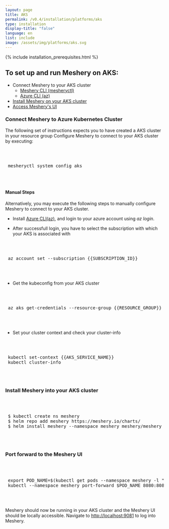 ```yaml
---
layout: page
title: AKS
permalink: /v0.4/installation/platforms/aks
type: installation
display-title: "false"
language: en
list: include
image: /assets/img/platforms/aks.svg
---
```


{% include installation_prerequisites.html %}

## To set up and run Meshery on AKS:

- Connect Meshery to your AKS cluster
  * [Meshery CLI (mesheryctl)](#connect-meshery-to-azure-kubernetes-cluster)
  * [Azure CLI (az)](https://docs.microsoft.com/en-us/cli/azure/install-azure-cli)
- [Install Meshery on your AKS cluster](#install-meshery-into-your-aks-cluster)
- [Access Meshery's UI](#port-forward-to-the-meshery-ui)

### Connect Meshery to Azure Kubernetes Cluster

The following set of instructions expects you to have created a AKS cluster in your resource group Configure Meshery to connect to your AKS cluster by executing:

 <pre class="codeblock-pre"><div class="codeblock">
 <div class="clipboardjs">
 mesheryctl system config aks
 </div></div>
 </pre>

#### Manual Steps

Alternatively, you may execute the following steps to manually configure Meshery to connect to your AKS cluster.

- Install [Azure CLI(az)](https://docs.microsoft.com/en-us/cli/azure/install-azure-cli), and login
to your azure account using *az login*.

- After successfull login, you have to select the subscription with which your AKS is associated with
 <pre class="codeblock-pre"><div class="codeblock">
 <div class="clipboardjs">
 az account set --subscription {{SUBSCRIPTION_ID}}
 </div></div>
 </pre>
- Get the kubeconfig from your AKS cluster
 <pre class="codeblock-pre"><div class="codeblock">
 <div class="clipboardjs">
 az aks get-credentials --resource-group {{RESOURCE_GROUP}} --name {{AKS_SERVICE_NAME}}
 </div></div>
 </pre>
- Set your cluster context and check your cluster-info
 <pre class="codeblock-pre"><div class="codeblock">
 <div class="clipboardjs">
 kubectl set-context {{AKS_SERVICE_NAME}}
 kubectl cluster-info
 </div></div>
 </pre>

### Install Meshery into your AKS cluster 

 <pre class="codeblock-pre"><div class="codeblock">
 <div class="clipboardjs">
 $ kubectl create ns meshery
 $ helm repo add meshery https://meshery.io/charts/
 $ helm install meshery --namespace meshery meshery/meshery
 </div></div>
 </pre>

### Port forward to the Meshery UI

 <pre class="codeblock-pre"><div class="codeblock">
 <div class="clipboardjs">
 export POD_NAME=$(kubectl get pods --namespace meshery -l "app.kubernetes.io/name=meshery,app.kubernetes.io/instance=meshery" -o jsonpath="{.items[0].metadata.name}")
 kubectl --namespace meshery port-forward $POD_NAME 8080:8080
 </div></div>
 </pre>

Meshery should now be running in your AKS cluster and the Meshery UI should be locally accessible. Navigate to [http://localhost:9081](http://localhost:9081) to log into Meshery.
